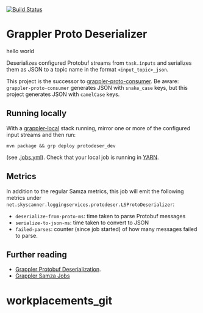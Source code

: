 [![Build Status](http://drone.eu-west-1.prod.aws.skyscanner.local/api/badges/logging-services/grappler-proto-deserializer/status.svg)](http://drone.eu-west-1.prod.aws.skyscanner.local/logging-services/grappler-proto-deserializer)
# Grappler Proto Deserializer
hello world
 
Deserializes configured Protobuf streams from `task.inputs` and serializes them 
as JSON to a topic name in the format `<input_topic>_json`.

This project is the successor to [grappler-proto-consumer](http://git.prod.skyscanner.local/logging-services/grappler-proto-consumer).
Be aware: `grappler-proto-consumer` generates JSON with `snake_case` keys, but
this project generates JSON with `camelCase` keys.

## Running locally

With a [grappler-local](http://git.prod.skyscanner.local/logging-services/grappler-local)
stack running, mirror one or more of the configured input streams and then run:

```
mvn package && grp deploy protodeser_dev
```

(see [.jobs.yml](.jobs.yml)). Check that your local job is running in
[YARN](http://yarnnm:8088/cluster).

## Metrics

In addition to the regular Samza metrics, this job will emit the following 
metrics under `net.skyscanner.loggingservices.protodeser.LSProtoDeserializer`:

* `deserialize-from-proto-ms`: time taken to parse Protobuf messages
* `serialize-to-json-ms`: time taken to convert to JSON 
* `failed-parses`: counter (since job started) of how many messages failed to parse.

## Further reading

* [Grappler Protobuf Deserialization](http://git.prod.skyscanner.local/logging-services/getting-started/blob/master/proto_deser.md).
* [Grappler Samza Jobs](http://git.prod.skyscanner.local/logging-services/getting-started/blob/master/samza_jobs.md)

# workplacements_git
